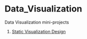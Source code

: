 # Data_Visualization
Data Visualization mini-projects

1. [Static Visualization Design](https://github.com/nvmcr/Data_Visualization/tree/main/static_viz_design)
